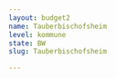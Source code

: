 ```yaml
---
layout: budget2
name: Tauberbischofsheim
level: kommune
state: BW
slug: Tauberbischofsheim

---
```



